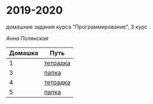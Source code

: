# 2019-2020
домашние задания курса "Программирование", 3 курс

*Анна Полянская*

|Домашка|Путь|
|--|--|
|1|[тетрадка](/HW1/HW1_updated.ipynb)|
|3|[папка](/HW3)|
|4|[тетрадка](/HW4/hw4_Polyanskaya.ipynb)|
|5|[папка](/HW5)|
